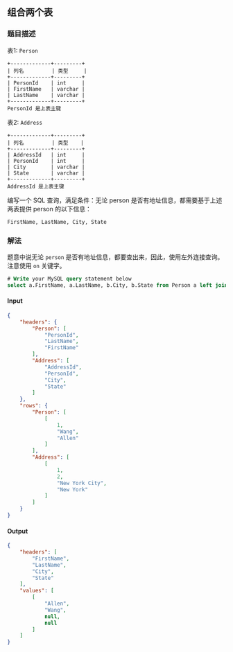 ## 组合两个表
### 题目描述

表1: `Person`
```
+-------------+---------+
| 列名         | 类型     |
+-------------+---------+
| PersonId    | int     |
| FirstName   | varchar |
| LastName    | varchar |
+-------------+---------+
PersonId 是上表主键
```

表2: `Address`
```
+-------------+---------+
| 列名         | 类型    |
+-------------+---------+
| AddressId   | int     |
| PersonId    | int     |
| City        | varchar |
| State       | varchar |
+-------------+---------+
AddressId 是上表主键
```

编写一个 SQL 查询，满足条件：无论 person 是否有地址信息，都需要基于上述两表提供 person 的以下信息：
```
FirstName, LastName, City, State
```

### 解法
题意中说无论 `person` 是否有地址信息，都要查出来，因此，使用左外连接查询。注意使用 `on` 关键字。

```sql
# Write your MySQL query statement below
select a.FirstName, a.LastName, b.City, b.State from Person a left join Address b on a.PersonId = b.PersonId;

```

#### Input
```json
{
    "headers": {
        "Person": [
            "PersonId",
            "LastName",
            "FirstName"
        ],
        "Address": [
            "AddressId",
            "PersonId",
            "City",
            "State"
        ]
    },
    "rows": {
        "Person": [
            [
                1,
                "Wang",
                "Allen"
            ]
        ],
        "Address": [
            [
                1,
                2,
                "New York City",
                "New York"
            ]
        ]
    }
}
```

#### Output
```json
{
    "headers": [
        "FirstName",
        "LastName",
        "City",
        "State"
    ],
    "values": [
        [
            "Allen",
            "Wang",
            null,
            null
        ]
    ]
}
```